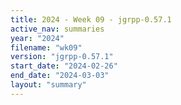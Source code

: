 ```yaml
---
title: 2024 - Week 09 - jgrpp-0.57.1
active_nav: summaries
year: "2024"
filename: "wk09"
version: "jgrpp-0.57.1"
start_date: "2024-02-26"
end_date: "2024-03-03"
layout: "summary"
---
```

